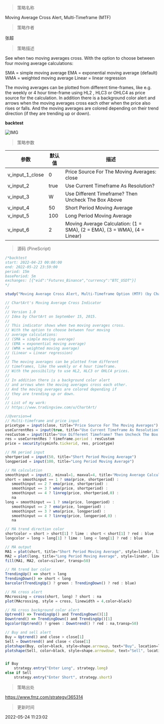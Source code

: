 
> 策略名称

Moving Average Cross Alert, Multi-Timeframe (MTF)

> 策略作者

张超

> 策略描述

See when two moving averages cross. With the option to choose between four moving average calculations:

SMA = simple moving average
EMA = exponential moving average (default)
WMA = weighted moving average
Linear = linear regression

The moving averages can be plotted from different time-frames, like e.g. the weekly or 4 hour time-frame using HL2 , HLC3 or OHLC4 as price source for the calculation. In addition there is a background color alert and arrows when the moving averages cross each other when the price also rises or falls. And the moving averages are colored depending on their trend direction (if they are trending up or down).



**backtest**

 ![IMG](https://www.fmz.com/upload/asset/177719604d95d13a9de.png) 

> 策略参数



|参数|默认值|描述|
|----|----|----|
|v_input_1_close|0|Price Source For The Moving Averages: close|high|low|open|hl2|hlc3|hlcc4|ohlc4|
|v_input_2|true|Use Current Timeframe As Resolution?|
|v_input_3|W|Use Different Timeframe? Then Uncheck The Box Above|
|v_input_4|50|Short Period Moving Average|
|v_input_5|100|Long Period Moving Average|
|v_input_6|2|Moving Average Calculation: (1 = SMA), (2 = EMA), (3 = WMA), (4 = Linear)|


> 源码 (PineScript)

``` javascript
/*backtest
start: 2022-04-23 00:00:00
end: 2022-05-22 23:59:00
period: 15m
basePeriod: 5m
exchanges: [{"eid":"Futures_Binance","currency":"BTC_USDT"}]
*/

study("Moving Average Cross Alert, Multi-Timeframe Option (MTF) (by ChartArt)", shorttitle="CA_-_MA_cross", overlay=true)

// ChartArt's Moving Average Cross Indicator
//
// Version 1.0
// Idea by ChartArt on September 15, 2015.
//
// This indicator shows when two moving averages cross.
// With the option to choose between four moving
// average calculations:
// (SMA = simple moving average)
// (EMA = exponential moving average)
// (WMA = weighted moving average)
// (Linear = Linear regression)
//
// The moving averages can be plotted from different
// timeframes, like the weekly or 4 hour timeframe.
// With the possibility to use HL2, HLC3 or OHLC4 prices.
// 
// In addition there is a background color alert
// and arrows when the moving averages cross each other.
// And the moving averages are colored depending if
// they are trending up or down.
//
// List of my work: 
// https://www.tradingview.com/u/ChartArt/

//@version=4
// Multi-timeframe and price input
pricetype = input(close, title="Price Source For The Moving Averages")
useCurrentRes = input(true, title="Use Current Timeframe As Resolution?")
resCustom = input(title="Use Different Timeframe? Then Uncheck The Box Above", defval="W")
res = useCurrentRes ? timeframe.period : resCustom
price = security(syminfo.tickerid, res, pricetype)

// MA period input
shortperiod = input(50, title="Short Period Moving Average")
longperiod = input(100, title="Long Period Moving Average")

// MA calculation
smoothinput = input(2, minval=1, maxval=4, title='Moving Average Calculation: (1 = SMA), (2 = EMA), (3 = WMA), (4 = Linear)')
short = smoothinput == 1 ? sma(price, shortperiod) :
   smoothinput == 2 ? ema(price, shortperiod) :
   smoothinput == 3 ? wma(price, shortperiod) :
   smoothinput == 4 ? linreg(price, shortperiod,0) :
   na
long = smoothinput == 1 ? sma(price, longperiod) :
   smoothinput == 2 ? ema(price, longperiod) :
   smoothinput == 3 ? wma(price, longperiod) :
   smoothinput == 4 ? linreg(price, longperiod,0) :
   na

// MA trend direction color
shortcolor = short > short[1] ? lime : short < short[1] ? red : blue
longcolor = long > long[1] ? lime : long < long[1] ? red : blue

// MA output
MA1 = plot(short, title="Short Period Moving Average", style=linebr, linewidth=2, color=shortcolor)
MA2 = plot(long, title="Long Period Moving Average", style=linebr, linewidth=4, color=longcolor)
fill(MA1, MA2, color=silver, transp=50)

// MA trend bar color
TrendingUp() => short > long 
TrendingDown() => short < long 
barcolor(TrendingUp() ? green : TrendingDown() ? red : blue)

// MA cross alert
MAcrossing = cross(short, long) ? short : na
plot(MAcrossing, style = cross, linewidth = 4,color=black)

// MA cross background color alert
Uptrend() => TrendingUp() and TrendingDown()[1]
Downtrend() => TrendingDown() and TrendingUp()[1]
bgcolor(Uptrend() ? green : Downtrend() ? red : na,transp=50)

// Buy and sell alert
Buy = Uptrend() and close > close[1]
Sell = Downtrend() and close < close[1]
plotshape(Buy, color=black, style=shape.arrowup, text="Buy", location=location.bottom)
plotshape(Sell, color=black, style=shape.arrowdown, text="Sell", location=location.top)


if Buy
    strategy.entry("Enter Long", strategy.long)
else if Sell
    strategy.entry("Enter Short", strategy.short)
```

> 策略出处

https://www.fmz.com/strategy/365314

> 更新时间

2022-05-24 11:23:02
